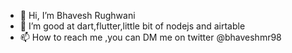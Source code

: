 - 👋 Hi, I’m Bhavesh Rughwani
- 👀 I’m good at dart,flutter,little bit of nodejs and airtable 
- 📫 How to reach me ,you can DM me on twitter @bhaveshmr98

<!---
brughwani/brughwani is a ✨ special ✨ repository because its `README.md` (this file) appears on your GitHub profile.
You can click the Preview link to take a look at your changes.
--->
